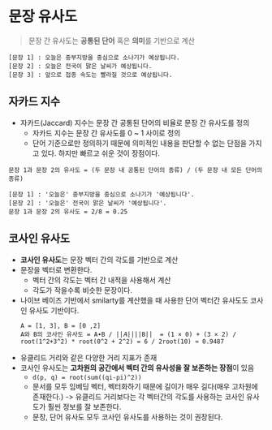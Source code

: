 # 문장 유사도

> 문장 간 유사도는 **공통된 단어** 혹은 **의미**를 기반으로 계산

```
[문장 1] : 오늘은 중부지방을 중심으로 소나기가 예상됩니다.
[문장 2] : 오늘은 전국이 맑은 날씨가 예상됩니다.
[문장 3] : 앞으로 접종 속도는 빨라질 것으로 예상됩니다.
```

## 자카드 지수

- 자카드(Jaccard) 지수는 문장 간 공통된 단어의 비율로 문장 간 유사도를 정의
    - 자카드 지수는 문장 간 유사도를 0 ~ 1 사이로 정의
    - 단어 기준으로만 정의하기 때문에 의미적인 내용을 판단할 수 없는 단점을 가지고 있다. 하지만 빠르고 쉬운 것이 장점이다.

`문장 1과 문장 2의 유사도 = (두 문장 내 공통된 단어의 종류) / (두 문장 내 모든 단어의 종류)`  

```
[문장 1] : '오늘은' 중부지방을 중심으로 소나기가 '예상됩니다'.
[문장 2] : '오늘은' 전국이 맑은 날씨가 '예상됩니다'.
문장 1과 문장 2의 유사도 = 2/8 = 0.25
```

## 코사인 유사도

- **코사인 유사도**는 문장 벡터 간의 각도를 기반으로 계산
- 문장을 벡터로 변환한다.
    - 벡터 간의 각도는 벡터 간 내적을 사용해서 계산
    - 각도가 작을수록 비슷한 문장이다.
- 나이브 베이즈 기반에서 smilarty를 계산했을 때 사용한 단어 벡터간 유사도도 코사인 유사도 기반이다.
    ```
    A = [1, 3], B = [0 ,2]
    A와 B의 코사인 유사도 = A∙B / ||𝐴||||B||  = (1 × 0) + (3 × 2) / root(1^2+3^2) * root(0^2 + 2^2) = 6 / 2root(10) ≈ 0.9487
    ```
- 유클리드 거리와 같은 다양한 거리 지표가 존재
- 코사인 유사도는 **고차원의 공간에서 벡터 간의 유사성을 잘 보존하는 장점**이 있음
    - `d(p, q) = root(sum((qi-pi)^2))`
    - 문서를 모두 임베딩 벡터, 벡터화하기 때문에 길이가 매우 길다(매우 고차원에 존재한다.) -> 유클리드 거리보다는 각 벡터간의 각도를 사용하는 코사인 유사도가 훨씬 정보를 잘 보존한다.
    - 문장, 단어 유사도 모두 코사인 유사도를 사용하는 것이 권장된다.
